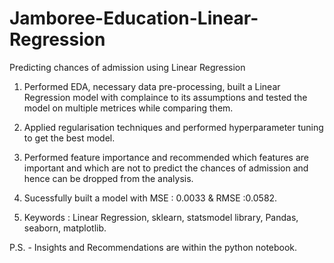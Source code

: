 # Jamboree-Education-Linear-Regression
Predicting chances of admission using Linear Regression

1) Performed EDA, necessary data pre-processing, built a Linear Regression model with complaince to its assumptions and tested the model on multiple metrices while comparing them. 

2) Applied regularisation techniques and performed hyperparameter tuning to get the best model.

3) Performed feature importance and recommended which features are important and which are not to predict the chances of admission and hence can be dropped from the analysis.

4) Sucessfully built a model with MSE : 0.0033 & RMSE :0.0582.

5) Keywords : Linear Regression, sklearn, statsmodel library, Pandas, seaborn, matplotlib.

P.S. - Insights and Recommendations are within the python notebook. 
